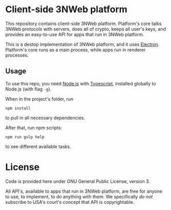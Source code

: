 

# Client-side 3NWeb platform

This repository contains client-side 3NWeb platform.
Platform's core talks 3NWeb protocols with servers, does all of crypto, keeps all user's keys, and provides an easy-to-use API for apps that run in 3NWeb platform.

This is a destop implementation of 3NWeb platform, and it uses [Electron](http://electron.atom.io/).
Platform's core runs as a main process, while apps run in renderer processes.

## Usage

To use this repo, you need [Node.js](https://nodejs.org/) with [Typescript](http://www.typescriptlang.org/), installed globally to Node.js (with flag `-g`).

When in the project's folder, run
```
npm install
```
to pull in all necessary dependencies.

After that, run npm scripts:
```
npm run gulp help
```
to see different available tasks.

# License

Code is provided here under GNU General Public License, version 3.

All API's, available to apps that run in 3NWeb platform, are free for anyone to use, to implement, to do anything with them.
We specifically *do not* subscribe to USA's court's concept that API is copyrightable.

